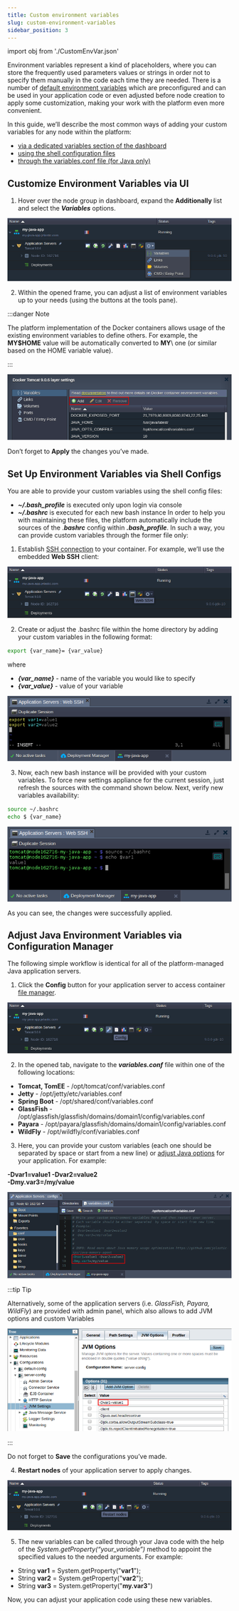 ```yaml
---
title: Custom environment variables
slug: custom-environment-variables
sidebar_position: 3
---
```


import obj from './CustomEnvVar.json'

Environment variables represent a kind of placeholders, where you can store the frequently used parameters values or strings in order not to specify them manually in the code each time they are needed. There is a number of [default environment variables](http://localhost:3000/docs/environment-management/environment-variables/environment-variables#default-environment-variables) which are preconfigured and can be used in your application code or even adjusted before node creation to apply some customization, making your work with the platform even more convenient.

In this guide, we’ll describe the most common ways of adding your custom variables for any node within the platform:

- [via a dedicated variables section of the dashboard](http://localhost:3000/docs/environment-management/environment-variables/custom-environment-variables#customize-environment-variables-via-ui)
- [using the shell configuration files](http://localhost:3000/docs/environment-management/environment-variables/custom-environment-variables#set-up-environment-variables-via-shell-configs)
- [through the variables.conf file (for Java only)](http://localhost:3000/docs/environment-management/environment-variables/custom-environment-variables#adjust-java-environment-variables-via-configuration-manager)

## Customize Environment Variables via UI

1. Hover over the node group in dashboard, expand the **Additionally** list and select the **_Variables_** options.

<div style={{
    display:'flex',
    justifyContent: 'center',
    margin: '0 0 1rem 0'
}}>

![Locale Dropdown](./img/CustomEnvironmentVariables/01-environment-variables-dashboard.png)

</div>

2. Within the opened frame, you can adjust a list of environment variables up to your needs (using the buttons at the tools pane).

:::danger Note

The platform implementation of the Docker containers allows usage of the existing environment variables to define others. For example, the **MY$HOME** value will be automatically converted to **MY**\ one (or similar based on the HOME variable value).

:::

<div style={{
    display:'flex',
    justifyContent: 'center',
    margin: '0 0 1rem 0'
}}>

![Locale Dropdown](./img/CustomEnvironmentVariables/02-manage-environment-variables-via-ui.png)

</div>

Don’t forget to **Apply** the changes you’ve made.

## Set Up Environment Variables via Shell Configs

You are able to provide your custom variables using the shell config files:

- **_~/.bash_profile_** is executed only upon login via console
- **_~/.bashrc_** is executed for each new bash instance
  In order to help you with maintaining these files, the platform automatically include the sources of the .**_bashrc_** config within **_.bash_profile_**. In such a way, you can provide custom variables through the former file only:

1. Establish [SSH connection](http://localhost:3000/docs/deployment-tools/ssh/ssh-access/overview) to your container. For example, we’ll use the embedded **Web SSH** client:

<div style={{
    display:'flex',
    justifyContent: 'center',
    margin: '0 0 1rem 0'
}}>

![Locale Dropdown](./img/CustomEnvironmentVariables/03-web-ssh-button.png)

</div>

2. Create or adjust the .bashrc file within the home directory by adding your custom variables in the following format:

```bash
export {var_name}= {var_value}
```

where

- **_{var_name}_** - name of the variable you would like to specify
- **_{var_value}_** - value of your variable

<div style={{
    display:'flex',
    justifyContent: 'center',
    margin: '0 0 1rem 0'
}}>

![Locale Dropdown](./img/CustomEnvironmentVariables/04-export-custom-variables-ssh.png)

</div>

3. Now, each new bash instance will be provided with your custom variables. To force new settings appliance for the current session, just refresh the sources with the command shown below. Next, verify new variables availability:

```bash
source ~/.bashrc
echo $ {var_name}
```

<div style={{
    display:'flex',
    justifyContent: 'center',
    margin: '0 0 1rem 0'
}}>

![Locale Dropdown](./img/CustomEnvironmentVariables/05-verify-custom-variables-availability-ssh.png)

</div>

As you can see, the changes were successfully applied.

## Adjust Java Environment Variables via Configuration Manager

The following simple workflow is identical for all of the platform-managed Java application servers.

1. Click the **Config** button for your application server to access container [file manager](/docs/application-setting/configuration-file-manager).

<div style={{
    display:'flex',
    justifyContent: 'center',
    margin: '0 0 1rem 0'
}}>

![Locale Dropdown](./img/CustomEnvironmentVariables/06-configuration-file-manager-button.png)

</div>

2. In the opened tab, navigate to the **_variables.conf_** file within one of the following locations:

- **Tomcat, TomEE** - /opt/tomcat/conf/variables.conf
- **Jetty** - /opt/jetty/etc/variables.conf
- **Spring Boot** - /opt/shared/conf/variables.conf
- **GlassFish** - /opt/glassfish/glassfish/domains/domain1/config/variables.conf
- **Payara** - /opt/payara/glassfish/domains/domain1/config/variables.conf
- **WildFly** - /opt/wildfly/conf/variables.conf

3. Here, you can provide your custom variables (each one should be separated by space or start from a new line) or [adjust Java options](http://localhost:3000/docs/environment-management/environment-variables/java-options-and-arguments) for your application. For example:

**-Dvar1=value1 -Dvar2=value2** <br/>
**-Dmy.var3=/my/value**

<div style={{
    display:'flex',
    justifyContent: 'center',
    margin: '0 0 1rem 0'
}}>

![Locale Dropdown](./img/CustomEnvironmentVariables/07-custom-environment-variables-java.png)

</div>

:::tip Tip

Alternatively, some of the application servers (i.e. _GlassFish, Payara, WildFly_) are provided with admin panel, which also allows to add JVM options and custom Variables

<div style={{
    display:'flex',
    justifyContent: 'center',
    margin: '0 0 1rem 0'
}}>

![Locale Dropdown](./img/CustomEnvironmentVariables/08-custom-variables-glassfish-admin-panel.png)

</div>

:::

Do not forget to **Save** the configurations you’ve made.

4. **Restart nodes** of your application server to apply changes.

<div style={{
    display:'flex',
    justifyContent: 'center',
    margin: '0 0 1rem 0'
}}>

![Locale Dropdown](./img/CustomEnvironmentVariables/09-restart-nodes-button.png)

</div>

5. The new variables can be called through your Java code with the help of the _System.getProperty(“your_variable”)_ method to appoint the specified values to the needed arguments. For example:

- String **var1** = System.getProperty("**var1**");
- String **var2** = System.getProperty("**var2**");
- String **var3** = System.getProperty("**my.var3**")

Now, you can adjust your application code using these new variables.
